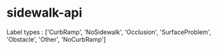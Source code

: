 # sidewalk-api

Label types : ['CurbRamp', 'NoSidewalk', 'Occlusion', 'SurfaceProblem', 'Obstacle', 'Other', 'NoCurbRamp']
